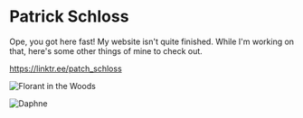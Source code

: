 # Patrick Schloss
Ope, you got here fast! My website isn't quite finished. While I'm working on that, here's some other things of mine to check out.

https://linktr.ee/patch_schloss

![Florant in the Woods](https://user-images.githubusercontent.com/14957489/226219516-214df973-2d1e-4d0b-8254-f999a1cee561.jpg)


![Daphne](https://user-images.githubusercontent.com/14957489/226219523-d9bc8466-cddb-4530-aab9-a77c3cd7ff6b.jpg)
